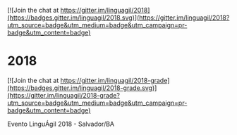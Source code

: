 [![Join the chat at https://gitter.im/linguagil/2018](https://badges.gitter.im/linguagil/2018.svg)](https://gitter.im/linguagil/2018?utm_source=badge&utm_medium=badge&utm_campaign=pr-badge&utm_content=badge)

# 2018

[![Join the chat at https://gitter.im/linguagil/2018-grade](https://badges.gitter.im/linguagil/2018-grade.svg)](https://gitter.im/linguagil/2018-grade?utm_source=badge&utm_medium=badge&utm_campaign=pr-badge&utm_content=badge)

Evento LinguÁgil 2018 - Salvador/BA
